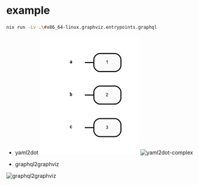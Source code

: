 # example

```sh
nix run -Lv .\#x86_64-linux.graphviz.entrypoints.graphql
```

- yaml2dot
![yaml2dot](./yaml2dot.png)
![yaml2dot-complex](./yaml2dot-complex.png)

- graphql2graphviz

![graphql2graphviz](kroki-GraphViz:./complex.graphviz)

